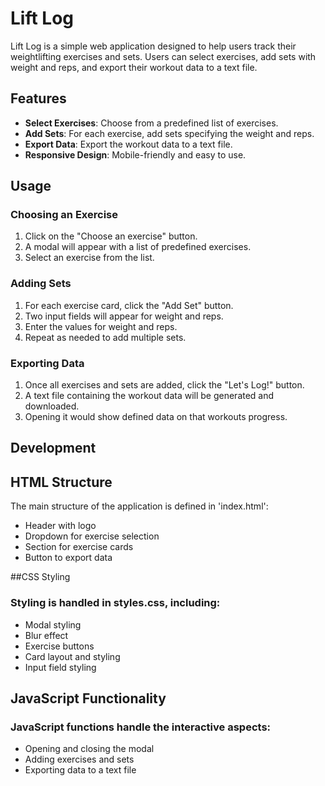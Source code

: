 # Lift Log

Lift Log is a simple web application designed to help users track their weightlifting exercises and sets. Users can select exercises, add sets with weight and reps, and export their workout data to a text file.

## Features

- **Select Exercises**: Choose from a predefined list of exercises.
- **Add Sets**: For each exercise, add sets specifying the weight and reps.
- **Export Data**: Export the workout data to a text file.
- **Responsive Design**: Mobile-friendly and easy to use.

## Usage

### Choosing an Exercise

1. Click on the "Choose an exercise" button.
2. A modal will appear with a list of predefined exercises.
3. Select an exercise from the list.

### Adding Sets

1. For each exercise card, click the "Add Set" button.
2. Two input fields will appear for weight and reps.
3. Enter the values for weight and reps.
4. Repeat as needed to add multiple sets.

### Exporting Data

1. Once all exercises and sets are added, click the "Let's Log!" button.
2. A text file containing the workout data will be generated and downloaded.
3. Opening it would show defined data on that workouts progress.

## Development
## HTML Structure
The main structure of the application is defined in 'index.html':

- Header with logo
- Dropdown for exercise selection
- Section for exercise cards
- Button to export data
  
##CSS Styling
### Styling is handled in styles.css, including:

- Modal styling
- Blur effect
- Exercise buttons
- Card layout and styling
- Input field styling
  
## JavaScript Functionality
### JavaScript functions handle the interactive aspects:

- Opening and closing the modal
- Adding exercises and sets
- Exporting data to a text file
